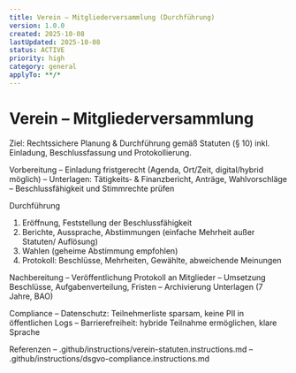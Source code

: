 ```yaml
---
title: Verein – Mitgliederversammlung (Durchführung)
version: 1.0.0
created: 2025-10-08
lastUpdated: 2025-10-08
status: ACTIVE
priority: high
category: general
applyTo: **/*
---
```


# Verein – Mitgliederversammlung

Ziel: Rechtssichere Planung & Durchführung gemäß Statuten (§ 10) inkl. Einladung, Beschlussfassung und Protokollierung.

Vorbereitung
– Einladung fristgerecht (Agenda, Ort/Zeit, digital/hybrid möglich)
– Unterlagen: Tätigkeits‑ & Finanzbericht, Anträge, Wahlvorschläge
– Beschlussfähigkeit und Stimmrechte prüfen

Durchführung
1) Eröffnung, Feststellung der Beschlussfähigkeit
2) Berichte, Aussprache, Abstimmungen (einfache Mehrheit außer Statuten/ Auflösung)
3) Wahlen (geheime Abstimmung empfohlen)
4) Protokoll: Beschlüsse, Mehrheiten, Gewählte, abweichende Meinungen

Nachbereitung
– Veröffentlichung Protokoll an Mitglieder
– Umsetzung Beschlüsse, Aufgabenverteilung, Fristen
– Archivierung Unterlagen (7 Jahre, BAO)

Compliance
– Datenschutz: Teilnehmerliste sparsam, keine PII in öffentlichen Logs
– Barrierefreiheit: hybride Teilnahme ermöglichen, klare Sprache

Referenzen
– .github/instructions/verein-statuten.instructions.md
– .github/instructions/dsgvo-compliance.instructions.md
